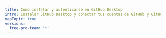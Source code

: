 ```yaml
---
title: Cómo instalar y autenticarse en GitHub Desktop
intro: Instalar GitHub Desktop y conectar tus cuentas de GitHub y GitHub Enterprise.
mapTopic: true
versions:
  free-pro-team: '*'
---
```


